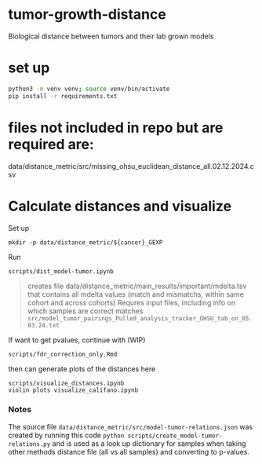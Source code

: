 # tumor-growth-distance
Biological distance between tumors and their lab grown models

# set up

```bash
python3 -m venv venv; source venv/bin/activate
pip install -r requirements.txt 
```

# files not included in repo but are required are:
data/distance_metric/src/missing_ohsu_euclidean_distance_all.02.12.2024.csv

# Calculate distances and visualize
Set up
```
mkdir -p data/distance_metric/${cancer}_GEXP
```

Run
```
scripts/dist_model-tumor.ipynb
```
> creates file data/distance_metric/main_results/important/mdelta.tsv that contains all mdelta values (match and mismatchs, within same cohort and across cohorts)
> Requres input files, including info on which samples are correct matches `src/model_tumor_pairings_Pulled_analysis_tracker_OHSU_tab_on_05.03.24.txt`


If want to get pvalues, continue with (WIP)
```
scripts/fdr_correction_only.Rmd

```
then can generate plots of the distances here
```
scripts/visualize_distances.ipynb
violin plots visualize_califano.ipynb
```

### Notes
The source file `data/distance_metric/src/model-tumor-relations.json` was created by running this code `python scripts/create_model-tumor-relations.py` and is used as a look up dictionary for samples when taking other methods distance file (all vs all samples) and converting to p-values.

